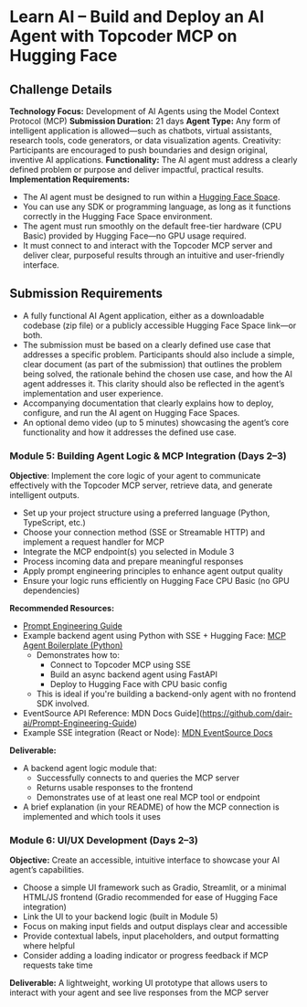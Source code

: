# Learn AI – Build and Deploy an AI Agent with Topcoder MCP on Hugging Face

## Challenge Details

**Technology Focus:** Development of AI Agents using the Model Context Protocol (MCP)
**Submission Duration:** 21 days
**Agent Type:** Any form of intelligent application is allowed—such as chatbots, virtual assistants, research tools, code generators, or data visualization agents.
Creativity: Participants are encouraged to push boundaries and design original, inventive AI applications.
**Functionality:** The AI agent must address a clearly defined problem or purpose and deliver impactful, practical results.
**Implementation Requirements:**

- The AI agent must be designed to run within a [Hugging Face Space](https://huggingface.co/docs/hub/spaces-overview).
- You can use any SDK or programming language, as long as it functions correctly in the Hugging Face Space environment.
- The agent must run smoothly on the default free-tier hardware (CPU Basic) provided by Hugging Face—no GPU usage required.
- It must connect to and interact with the Topcoder MCP server and deliver clear, purposeful results through an intuitive and user-friendly interface.

## Submission Requirements

- A fully functional AI Agent application, either as a downloadable codebase (zip file) or a publicly accessible Hugging Face Space link—or both.
- The submission must be based on a clearly defined use case that addresses a specific problem. Participants should also include a simple, clear document (as part of the submission) that outlines the problem being solved, the rationale behind the chosen use case, and how the AI agent addresses it. This clarity should also be reflected in the agent’s implementation and user experience.
- Accompanying documentation that clearly explains how to deploy, configure, and run the AI agent on Hugging Face Spaces.
- An optional demo video (up to 5 minutes) showcasing the agent’s core functionality and how it addresses the defined use case.

### Module 5: Building Agent Logic & MCP Integration (Days 2–3)

**Objective**: Implement the core logic of your agent to communicate effectively with the Topcoder MCP server, retrieve data, and generate intelligent outputs.

- Set up your project structure using a preferred language (Python, TypeScript, etc.)
- Choose your connection method (SSE or Streamable HTTP) and implement a request handler for MCP
- Integrate the MCP endpoint(s) you selected in Module 3
- Process incoming data and prepare meaningful responses
- Apply prompt engineering principles to enhance agent output quality
- Ensure your logic runs efficiently on Hugging Face CPU Basic (no GPU dependencies)

**Recommended Resources:**

- [Prompt Engineering Guide](https://github.com/dair-ai/Prompt-Engineering-Guide)
- Example backend agent using Python with SSE + Hugging Face: [MCP Agent Boilerplate (Python)](https://github.com/lastmile-ai/mcp-agent)
  - Demonstrates how to:
    - Connect to Topcoder MCP using SSE
    - Build an async backend agent using FastAPI
    - Deploy to Hugging Face with CPU basic config
  - This is ideal if you're building a backend-only agent with no frontend SDK involved.
- EventSource API Reference: MDN Docs Guide](https://github.com/dair-ai/Prompt-Engineering-Guide)
- Example SSE integration (React or Node): [MDN EventSource Docs](https://developer.mozilla.org/en-US/docs/Web/API/EventSource)

**Deliverable:**

- A backend agent logic module that:
  - Successfully connects to and queries the MCP server
  - Returns usable responses to the frontend
  - Demonstrates use of at least one real MCP tool or endpoint
- A brief explanation (in your README) of how the MCP connection is implemented and which tools it uses

### Module 6: UI/UX Development (Days 2–3)

**Objective:** Create an accessible, intuitive interface to showcase your AI agent’s capabilities.

- Choose a simple UI framework such as Gradio, Streamlit, or a minimal HTML/JS frontend (Gradio recommended for ease of Hugging Face integration)
- Link the UI to your backend logic (built in Module 5)
- Focus on making input fields and output displays clear and accessible
- Provide contextual labels, input placeholders, and output formatting where helpful
- Consider adding a loading indicator or progress feedback if MCP requests take time

**Deliverable:** A lightweight, working UI prototype that allows users to interact with your agent and see live responses from the MCP server
